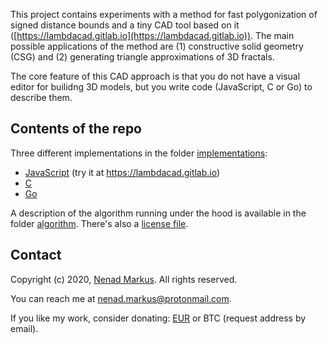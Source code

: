 This project contains experiments with a method for fast polygonization of signed distance bounds and a tiny CAD tool based on it ([https://lambdacad.gitlab.io](https://lambdacad.gitlab.io)).
The main possible applications of the method are (1) constructive solid geometry (CSG) and (2) generating triangle approximations of 3D fractals.

The core feature of this CAD approach is that you do not have a visual editor for builidng 3D models, but you write code (JavaScript, C or Go) to describe them.

## Contents of the repo

Three different implementations in the folder [implementations](implementations):

* [JavaScript](implementations/javascript) (try it at <https://lambdacad.gitlab.io>)
* [C](implementations/c)
* [Go](implementations/golang)

A description of the algorithm running under the hood is available in the folder [algorithm](algorithm).
There's also a [license file](license).

## Contact

Copyright (c) 2020, [Nenad Markus](https://nenadmarkus.github.io). All rights reserved.

You can reach me at <nenad.markus@protonmail.com>.

If you like my work, consider donating: [EUR](https://www.paypal.com/cgi-bin/webscr?cmd=_donations&business=4WNYJAYWPJX56&curency_code=EUR) or BTC (request address by email).
